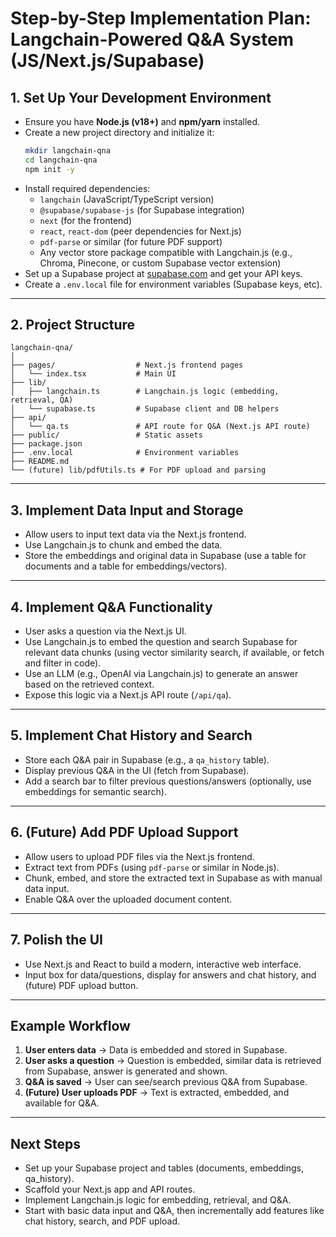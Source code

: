 # Step-by-Step Implementation Plan: Langchain-Powered Q&A System (JS/Next.js/Supabase)

## 1. Set Up Your Development Environment
- Ensure you have **Node.js (v18+)** and **npm/yarn** installed.
- Create a new project directory and initialize it:
  ```bash
  mkdir langchain-qna
  cd langchain-qna
  npm init -y
  ```
- Install required dependencies:
  - `langchain` (JavaScript/TypeScript version)
  - `@supabase/supabase-js` (for Supabase integration)
  - `next` (for the frontend)
  - `react`, `react-dom` (peer dependencies for Next.js)
  - `pdf-parse` or similar (for future PDF support)
  - Any vector store package compatible with Langchain.js (e.g., Chroma, Pinecone, or custom Supabase vector extension)
- Set up a Supabase project at [supabase.com](https://supabase.com) and get your API keys.
- Create a `.env.local` file for environment variables (Supabase keys, etc).

---

## 2. Project Structure
```
langchain-qna/
│
├── pages/                  # Next.js frontend pages
│   └── index.tsx           # Main UI
├── lib/
│   ├── langchain.ts        # Langchain.js logic (embedding, retrieval, QA)
│   └── supabase.ts         # Supabase client and DB helpers
├── api/
│   └── qa.ts               # API route for Q&A (Next.js API route)
├── public/                 # Static assets
├── package.json
├── .env.local              # Environment variables
├── README.md
└── (future) lib/pdfUtils.ts # For PDF upload and parsing
```

---

## 3. Implement Data Input and Storage
- Allow users to input text data via the Next.js frontend.
- Use Langchain.js to chunk and embed the data.
- Store the embeddings and original data in Supabase (use a table for documents and a table for embeddings/vectors).

---

## 4. Implement Q&A Functionality
- User asks a question via the Next.js UI.
- Use Langchain.js to embed the question and search Supabase for relevant data chunks (using vector similarity search, if available, or fetch and filter in code).
- Use an LLM (e.g., OpenAI via Langchain.js) to generate an answer based on the retrieved context.
- Expose this logic via a Next.js API route (`/api/qa`).

---

## 5. Implement Chat History and Search
- Store each Q&A pair in Supabase (e.g., a `qa_history` table).
- Display previous Q&A in the UI (fetch from Supabase).
- Add a search bar to filter previous questions/answers (optionally, use embeddings for semantic search).

---

## 6. (Future) Add PDF Upload Support
- Allow users to upload PDF files via the Next.js frontend.
- Extract text from PDFs (using `pdf-parse` or similar in Node.js).
- Chunk, embed, and store the extracted text in Supabase as with manual data input.
- Enable Q&A over the uploaded document content.

---

## 7. Polish the UI
- Use Next.js and React to build a modern, interactive web interface.
- Input box for data/questions, display for answers and chat history, and (future) PDF upload button.

---

## Example Workflow
1. **User enters data** → Data is embedded and stored in Supabase.
2. **User asks a question** → Question is embedded, similar data is retrieved from Supabase, answer is generated and shown.
3. **Q&A is saved** → User can see/search previous Q&A from Supabase.
4. **(Future) User uploads PDF** → Text is extracted, embedded, and available for Q&A.

---

## Next Steps
- Set up your Supabase project and tables (documents, embeddings, qa_history).
- Scaffold your Next.js app and API routes.
- Implement Langchain.js logic for embedding, retrieval, and Q&A.
- Start with basic data input and Q&A, then incrementally add features like chat history, search, and PDF upload. 